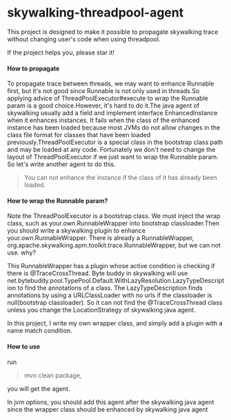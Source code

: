 # skywalking-threadpool-agent

This project is designed to make it possible to propagate skywalking trace without changing user's code when using threadpool.

If the project helps you, please star it!

#### How to propagate

To propagate trace between threads, we may want to enhance Runnable first, but it's not good since Runnable is not only 
used in threads.So applying advice of ThreadPoolExecutor#execute to wrap the Runnable param is a good choice.However, it's hard to do 
it.The java agent of skywalking usually add a field and implement interface EnhancedInstance when it enhances instances.
It fails when the class of the enhanced instance has been loaded because most JVMs do not allow changes in the class 
file format for classes that have been loaded previously.ThreadPoolExecutor is a special class in the bootstrap class 
path and may be loaded at any code. Fortunately we don't need to change the layout of ThreadPoolExecutor if we just want 
to wrap the Runnable param. So let's write another agent to do this.

> You can not enhance the instance if the class of it has already been loaded.



#### How to wrap the Runnable param?

Note the ThreadPoolExecutor is a bootstrap class. We must inject the wrap class, such as your.own.RunnableWrapper into 
bootstrap classloader.Then you should write a skywalking plugin to enhance your.own.RunnableWrapper. There is already a 
RunnableWrapper, org.apache.skywalking.apm.toolkit.trace.RunnableWrapper, but we can not use. why?

This RunnableWrapper has a plugin whose active condition is checking if there is @TraceCrossThread. Byte buddy in 
skywalking will use net.bytebuddy.pool.TypePool.Default.WithLazyResolution.LazyTypeDescription to find the annotations 
of a class. The LazyTypeDescription finds annotations by using a URLClassLoader with no urls if the classloader is 
null(bootstrap classloader). So it can not find the @TraceCrossThread class unless you change the LocationStrategy of 
skywalking java agent.

In this project, I write my own wrapper class, and simply add a plugin with a name match condition.

#### How to use

run 

> mvn clean package,

you will get the agent.

In jvm options, you should add this agent after the skywalking java agent since the wrapper class should be enhanced 
by skywalking java agent



